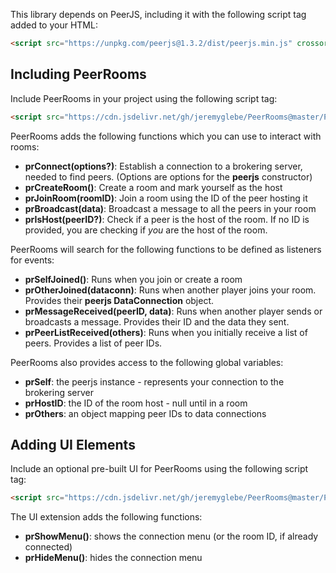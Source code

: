 This library depends on PeerJS, including it with the following script tag added to your HTML:
```html
<script src="https://unpkg.com/peerjs@1.3.2/dist/peerjs.min.js" crossorigin="anonymous"></script>
```

## Including PeerRooms
Include PeerRooms in your project using the following script tag:
```html
<script src="https://cdn.jsdelivr.net/gh/jeremyglebe/PeerRooms@master/PeerRooms.js" crossorigin="anonymous"></script>
```

PeerRooms adds the following functions which you can use to interact with rooms:
 * **prConnect(options?)**: Establish a connection to a brokering server, needed to find peers. (Options are options for the **peerjs** constructor)
 * **prCreateRoom()**: Create a room and mark yourself as the host
 * **prJoinRoom(roomID)**: Join a room using the ID of the peer hosting it
 * **prBroadcast(data)**: Broadcast a message to all the peers in your room
 * **prIsHost(peerID?)**: Check if a peer is the host of the room. If no ID is provided, you are checking if *you* are the host of the room.

PeerRooms will search for the following functions to be defined as listeners for events:
 * **prSelfJoined()**: Runs when you join or create a room
 * **prOtherJoined(dataconn)**: Runs when another player joins your room. Provides their **peerjs DataConnection** object. 
 * **prMessageReceived(peerID, data)**: Runs when another player sends or broadcasts a message. Provides their ID and the data they sent.
 * **prPeerListReceived(others)**: Runs when you initially receive a list of peers. Provides a list of peer IDs.

PeerRooms also provides access to the following global variables:
 * **prSelf**: the peerjs instance - represents your connection to the brokering server
 * **prHostID**: the ID of the room host - null until in a room
 * **prOthers**: an object mapping peer IDs to data connections

## Adding UI Elements
Include an optional pre-built UI for PeerRooms using the following script tag:
```html
<script src="https://cdn.jsdelivr.net/gh/jeremyglebe/PeerRooms@master/PeerRoomsUI.js" crossorigin="anonymous"></script>
```

The UI extension adds the following functions:
 * **prShowMenu()**: shows the connection menu (or the room ID, if already connected)
 * **prHideMenu()**: hides the connection menu
